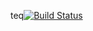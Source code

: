 teq[![Build Status](http://localhost:8080/buildStatus/icon?job=pipeline1)](http://localhost:8080/job/pipeline1/)
